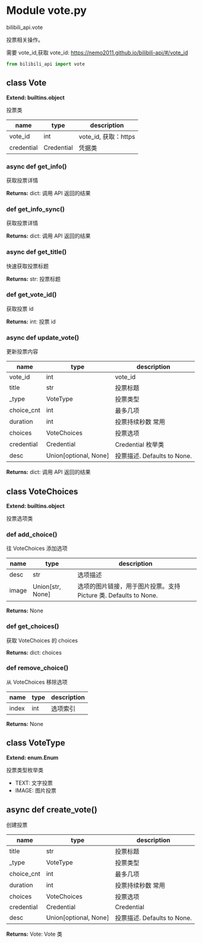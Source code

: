 # Module vote.py


bilibili_api.vote

投票相关操作。

需要 vote_id,获取 vote_id: https://nemo2011.github.io/bilibili-api/#/vote_id


``` python
from bilibili_api import vote
```

## class Vote

**Extend: builtins.object**

投票类


| name | type | description |
| - | - | - |
| vote_id | int | vote_id, 获取：https |
| credential | Credential | 凭据类 |


### async def get_info()

获取投票详情



**Returns:** dict: 调用 API 返回的结果




### def get_info_sync()

获取投票详情



**Returns:** dict: 调用 API 返回的结果




### async def get_title()

快速获取投票标题



**Returns:** str: 投票标题




### def get_vote_id()

获取投票 id



**Returns:** int: 投票 id




### async def update_vote()

更新投票内容


| name | type | description |
| - | - | - |
| vote_id | int | vote_id |
| title | str | 投票标题 |
| _type | VoteType | 投票类型 |
| choice_cnt | int | 最多几项 |
| duration | int | 投票持续秒数 常用 |
| choices | VoteChoices | 投票选项 |
| credential | Credential | Credential 枚举类 |
| desc | Union[optional, None] | 投票描述. Defaults to None. |

**Returns:** dict: 调用 API 返回的结果




## class VoteChoices

**Extend: builtins.object**

投票选项类




### def add_choice()

往 VoteChoices 添加选项


| name | type | description |
| - | - | - |
| desc | str | 选项描述 |
| image | Union[str, None] | 选项的图片链接，用于图片投票。支持 Picture 类. Defaults to None. |

**Returns:** None



### def get_choices()

获取 VoteChoices 的 choices



**Returns:** dict: choices




### def remove_choice()

从 VoteChoices 移除选项


| name | type | description |
| - | - | - |
| index | int | 选项索引 |

**Returns:** None



## class VoteType

**Extend: enum.Enum**

投票类型枚举类

+ TEXT: 文字投票
+ IMAGE: 图片投票




## async def create_vote()

创建投票


| name | type | description |
| - | - | - |
| title | str | 投票标题 |
| _type | VoteType | 投票类型 |
| choice_cnt | int | 最多几项 |
| duration | int | 投票持续秒数 常用 |
| choices | VoteChoices | 投票选项 |
| credential | Credential | Credential |
| desc | Union[optional, None] | 投票描述. Defaults to None. |

**Returns:** Vote: Vote 类




